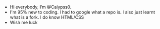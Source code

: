 - Hi everybody, I’m @Calypss0.
- I'm 95% new to coding. I had to google what a repo is. I also just learnt what is a fork. I do know HTML/CSS
- Wish me luck

<!---
Calypss0/Calypss0 is a ✨ special ✨ repository because its `README.md` (this file) appears on your GitHub profile.
You can click the Preview link to take a look at your changes.
--->
